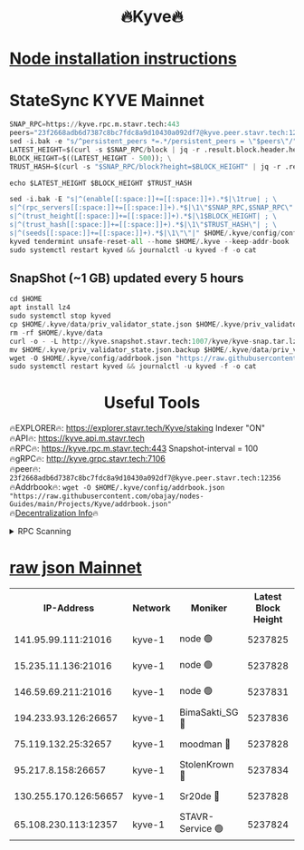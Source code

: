<h1 align="center"> 🔥Kyve🔥</h1>

[Node installation instructions](https://github.com/obajay/nodes-Guides/tree/main/Projects/Kyve)
=
# StateSync KYVE Mainnet
```python
SNAP_RPC=https://kyve.rpc.m.stavr.tech:443
peers="23f2668adb6d7387c8bc7fdc8a9d10430a092df7@kyve.peer.stavr.tech:12356"
sed -i.bak -e "s/^persistent_peers *=.*/persistent_peers = \"$peers\"/" $HOME/.kyve/config/config.toml
LATEST_HEIGHT=$(curl -s $SNAP_RPC/block | jq -r .result.block.header.height); \
BLOCK_HEIGHT=$((LATEST_HEIGHT - 500)); \
TRUST_HASH=$(curl -s "$SNAP_RPC/block?height=$BLOCK_HEIGHT" | jq -r .result.block_id.hash)

echo $LATEST_HEIGHT $BLOCK_HEIGHT $TRUST_HASH

sed -i.bak -E "s|^(enable[[:space:]]+=[[:space:]]+).*$|\1true| ; \
s|^(rpc_servers[[:space:]]+=[[:space:]]+).*$|\1\"$SNAP_RPC,$SNAP_RPC\"| ; \
s|^(trust_height[[:space:]]+=[[:space:]]+).*$|\1$BLOCK_HEIGHT| ; \
s|^(trust_hash[[:space:]]+=[[:space:]]+).*$|\1\"$TRUST_HASH\"| ; \
s|^(seeds[[:space:]]+=[[:space:]]+).*$|\1\"\"|" $HOME/.kyve/config/config.toml
kyved tendermint unsafe-reset-all --home $HOME/.kyve --keep-addr-book
sudo systemctl restart kyved && journalctl -u kyved -f -o cat
```

## SnapShot (~1 GB) updated every 5 hours
```python
cd $HOME
apt install lz4
sudo systemctl stop kyved
cp $HOME/.kyve/data/priv_validator_state.json $HOME/.kyve/priv_validator_state.json.backup
rm -rf $HOME/.kyve/data
curl -o - -L http://kyve.snapshot.stavr.tech:1007/kyve/kyve-snap.tar.lz4 | lz4 -c -d - | tar -x -C $HOME/.kyve --strip-components 2
mv $HOME/.kyve/priv_validator_state.json.backup $HOME/.kyve/data/priv_validator_state.json
wget -O $HOME/.kyve/config/addrbook.json "https://raw.githubusercontent.com/obajay/nodes-Guides/main/Projects/Kyve/addrbook.json"
sudo systemctl restart kyved && journalctl -u kyved -f -o cat
```

<h1 align="center"> Useful Tools</h1>

🔥EXPLORER🔥:     https://explorer.stavr.tech/Kyve/staking        Indexer "ON" \
🔥API🔥: 			 		https://kyve.api.m.stavr.tech \
🔥RPC🔥:          https://kyve.rpc.m.stavr.tech:443	              Snapshot-interval = 100 \
🔥gRPC🔥:         http://kyve.grpc.stavr.tech:7106 \
🔥peer🔥:					`23f2668adb6d7387c8bc7fdc8a9d10430a092df7@kyve.peer.stavr.tech:12356` \
🔥Addrbook🔥:    ```wget -O $HOME/.kyve/config/addrbook.json "https://raw.githubusercontent.com/obajay/nodes-Guides/main/Projects/Kyve/addrbook.json"``` \
🔥[Decentralization Info](https://github.com/obajay/StateSync-snapshots/tree/main/Projects/Kyve/Decentralization)🔥

<details>
<summary>RPC Scanning</summary>

<h2 align="center"> We scan nodes in real time every 4 hours. And we provide the final result of RPC endpoints.
We cannot influence the operation of these nodes in any way. </h2>


```python
If Voting Power is higher than 0 --> then the Node is a validator of the network and may be subject to attack and be a potential threat to the chain.
```
```python
We marked such validators with a red symbol
```

</details>

[raw json Mainnet](https://rpc-check.kyvem.stavr.tech/kyvem/rpc-kyvem-result.json)
=



<table><tr><th>IP-Address</th><th>Network</th><th>Moniker</th><th>Latest Block Height</th><th>Earliest Block Height</th><th>Catching Up</th><th>Tx Index</th><th>Voting Power</th><th>Scan Time</th></tr><tr><td>141.95.99.111:21016</td><td>kyve-1</td><td>node 🟢</td><td>5237825</td><td>1</td><td>False</td><td>off</td><td>0</td><td>2024-03-06T05:44:02.792675279UTC</td></tr><tr><td>15.235.11.136:21016</td><td>kyve-1</td><td>node 🟢</td><td>5237828</td><td>1</td><td>False</td><td>off</td><td>0</td><td>2024-03-06T05:44:17.704506604UTC</td></tr><tr><td>146.59.69.211:21016</td><td>kyve-1</td><td>node 🟢</td><td>5237831</td><td>1</td><td>False</td><td>off</td><td>0</td><td>2024-03-06T05:44:37.212623104UTC</td></tr><tr><td>194.233.93.126:26657</td><td>kyve-1</td><td>BimaSakti_SG 🔴</td><td>5237836</td><td>2646001</td><td>False</td><td>off</td><td>651</td><td>2024-03-06T05:45:09.156796477UTC</td></tr><tr><td>75.119.132.25:32657</td><td>kyve-1</td><td>moodman 🔴</td><td>5237828</td><td>5137828</td><td>False</td><td>off</td><td>6865</td><td>2024-03-06T05:44:20.569490988UTC</td></tr><tr><td>95.217.8.158:26657</td><td>kyve-1</td><td>StolenKrown 🔴</td><td>5237834</td><td>5193501</td><td>False</td><td>on</td><td>2499</td><td>2024-03-06T05:44:58.034152908UTC</td></tr><tr><td>130.255.170.126:56657</td><td>kyve-1</td><td>Sr20de 🔴</td><td>5237828</td><td>5217201</td><td>False</td><td>off</td><td>5955</td><td>2024-03-06T05:44:18.079822364UTC</td></tr><tr><td>65.108.230.113:12357</td><td>kyve-1</td><td>STAVR-Service 🟢</td><td>5237824</td><td>5236001</td><td>False</td><td>on</td><td>0</td><td>2024-03-06T05:43:56.429785150UTC</td></tr></table>
